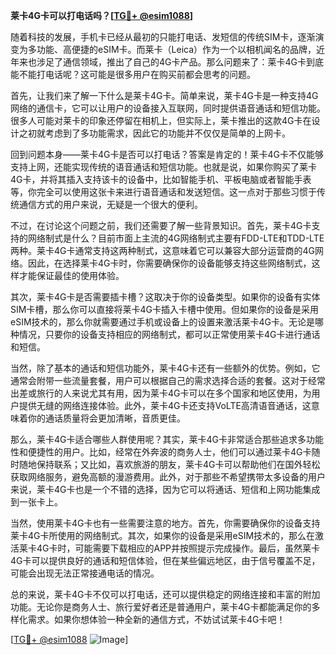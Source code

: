 **莱卡4G卡可以打电话吗？[[TG💪+ @esim1088](https://t.me/s/esim1088)]**

随着科技的发展，手机卡已经从最初的只能打电话、发短信的传统SIM卡，逐渐演变为多功能、高便捷的eSIM卡。而莱卡（Leica）作为一个以相机闻名的品牌，近年来也涉足了通信领域，推出了自己的4G卡产品。那么问题来了：莱卡4G卡到底能不能打电话呢？这可能是很多用户在购买前都会思考的问题。

首先，让我们来了解一下什么是莱卡4G卡。简单来说，莱卡4G卡是一种支持4G网络的通信卡，它可以让用户的设备接入互联网，同时提供语音通话和短信功能。很多人可能对莱卡的印象还停留在相机上，但实际上，莱卡推出的这款4G卡在设计之初就考虑到了多功能需求，因此它的功能并不仅仅是简单的上网卡。

回到问题本身——莱卡4G卡是否可以打电话？答案是肯定的！莱卡4G卡不仅能够支持上网，还能实现传统的语音通话和短信功能。也就是说，如果你购买了莱卡4G卡，并将其插入支持该卡的设备中，比如智能手机、平板电脑或者智能手表等，你完全可以使用这张卡来进行语音通话和发送短信。这一点对于那些习惯于传统通信方式的用户来说，无疑是一个很大的便利。

不过，在讨论这个问题之前，我们还需要了解一些背景知识。首先，莱卡4G卡支持的网络制式是什么？目前市面上主流的4G网络制式主要有FDD-LTE和TDD-LTE两种。莱卡4G卡通常支持这两种制式，这意味着它可以兼容大部分运营商的4G网络。因此，在选择莱卡4G卡时，你需要确保你的设备能够支持这些网络制式，这样才能保证最佳的使用体验。

其次，莱卡4G卡是否需要插卡槽？这取决于你的设备类型。如果你的设备有实体SIM卡槽，那么你可以直接将莱卡4G卡插入卡槽中使用。但如果你的设备是采用eSIM技术的，那么你就需要通过手机或设备上的设置来激活莱卡4G卡。无论是哪种情况，只要你的设备支持相应的网络制式，都可以正常使用莱卡4G卡进行通话和短信。

当然，除了基本的通话和短信功能外，莱卡4G卡还有一些额外的优势。例如，它通常会附带一些流量套餐，用户可以根据自己的需求选择合适的套餐。这对于经常出差或旅行的人来说尤其有用，因为莱卡4G卡可以在多个国家和地区使用，为用户提供无缝的网络连接体验。此外，莱卡4G卡还支持VoLTE高清语音通话，这意味着你的通话质量将会更加清晰，音质更佳。

那么，莱卡4G卡适合哪些人群使用呢？其实，莱卡4G卡非常适合那些追求多功能性和便捷性的用户。比如，经常在外奔波的商务人士，他们可以通过莱卡4G卡随时随地保持联系；又比如，喜欢旅游的朋友，莱卡4G卡可以帮助他们在国外轻松获取网络服务，避免高额的漫游费用。此外，对于那些不希望携带太多设备的用户来说，莱卡4G卡也是一个不错的选择，因为它可以将通话、短信和上网功能集成到一张卡上。

当然，使用莱卡4G卡也有一些需要注意的地方。首先，你需要确保你的设备支持莱卡4G卡所使用的网络制式。其次，如果你的设备是采用eSIM技术的，那么在激活莱卡4G卡时，可能需要下载相应的APP并按照提示完成操作。最后，虽然莱卡4G卡可以提供良好的通话和短信体验，但在某些偏远地区，由于信号覆盖不足，可能会出现无法正常接通电话的情况。

总的来说，莱卡4G卡不仅可以打电话，还可以提供稳定的网络连接和丰富的附加功能。无论你是商务人士、旅行爱好者还是普通用户，莱卡4G卡都能满足你的多样化需求。如果你想体验一种全新的通信方式，不妨试试莱卡4G卡吧！

[[TG💪+ @esim1088](https://t.me/s/esim1088) ![Image](https://i.postimg.cc/4NQfJmqS/Snipaste-2025-05-13-00-14-12.png)]